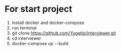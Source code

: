 # For start project

1. Install docker and docker-compose
2. run terminal
3. git clone https://github.com/Yugetio/interviewer.git
4. cd interviewer
5. docker-compose up --build

